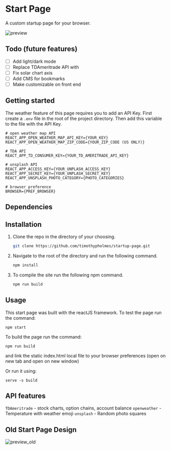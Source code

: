 # Start Page

A custom startup page for your browser. 

![preview](https://github.com/timothypholmes/startup-page/blob/master/preview.png)

## Todo (future features)

- [ ] Add light/dark mode
- [ ] Replace TDAmeritrade API with
- [ ] Fix solar chart axis
- [ ] Add CMS for bookmarks
- [ ] Make customizable on front end

## Getting started

The weather feature of this page requires you to add an API Key. First create a `.env` file
in the root of the project directory. Then add this variable to the file with the API Key. 

```
# open weather map API
REACT_APP_OPEN_WEATHER_MAP_API_KEY={YOUR_KEY}
REACT_APP_OPEN_WEATHER_MAP_ZIP_CODE={YOUR_ZIP_CODE (US ONLY)}

# TDA API
REACT_APP_TD_CONSUMER_KEY={YOUR_TD_AMERITRADE_API_KEY}

# unsplash API
REACT_APP_ACCESS_KEY={YOUR_UNPLASH_ACCESS_KEY}
REACT_APP_SECRET_KEY={YOUR_UNPLASH_SECRET_KEY}
REACT_APP_UNSPLASH_PHOTO_CATEGORY={PHOTO_CATEGORIES}

# browser preference 
BROWSER={PREF_BROWSER}
```

## Dependencies 

## Installation
1. Clone the repo in the directory of your choosing.
    ```sh
    git clone https://github.com/timothypholmes/startup-page.git
    ```
2. Navigate to the root of the directory and run the following command.
    ```sh
    npm install
    ```
3. To compile the site run the following npm command.
    ```sh
    npm run build
    ```

## Usage

This start page was built with the reactJS framework. To test the page run the command:

```
npm start
```

To build the page run the command:

```
npm run build
```

and link the static index.html local file to your browser preferences (open on new tab and 
open on new window)

Or run it using:

```
serve -s build
```

## API features

`TDAmeritrade` - stock charts, option chains, account balance
`openweather` - Temperature with weather emoji
`unsplash` - Random photo squares


## Old Start Page Design

![preview_old](https://github.com/timothypholmes/startup-page/blob/master/preview_old.png)